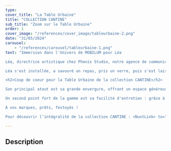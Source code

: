 ```yaml
---
type: 
cover_title: "La Table Urbaine"
title: "COLLECTION CANTINE"
sub_title: "Zoom sur le Table Urbaine"
order: 1
cover_image: "/references/cover_image/tableurbaine-2.png"
date: "31/05/2024"
carousel:
    - "/references/carousel/tableurbaine-1.png"
text: "Immersion dans l'Univers de MOBILUM pour Léa

Léa, directrice artistique chez Phenix Studio, notre agence de communication, a récemment franchi les portes de notre showroom d'usine avec un objectif précis : capturer l'essence des produits de la collection CANTINE, une ligne de mobilier urbain conçue par Sovann Kim, lauréat du Janus de la Cité décerné par l'Institut Français du Design.

Léa s'est installée, a savouré un repas, pris un verre, puis s'est laissée porter par la contemplation. Entre deux instants de réflexion, elle a échangé avec elle-même. Et finalement, elle s'est appuyée une dernière fois sur la table, absorbée par la quête de la pièce parfaite à mettre en lumière dans sa prochaine publication.

<h2>Coup de coeur pour la Table Urbaine de la collection CANTINE</h2>

Son principal atout est sa grande envergure, offrant un espace généreux pensé comme un lieu de rassemblement et de détente.

Un second point fort de la gamme est sa facilité d'entretien : grâce à sa surface lisse et fermée, un simple rinçage à l'eau claire suffit pour la nettoyer, garantissant ainsi un environnement urbain propre et accueillant dans le temps.

À vos marques, prêts, festoyés !

Pour découvrir l’intégralité de la collection CANTINE : <NuxtLink> to="https://mobilum-france.com/mobilier-urbain" Cliquer ici</NuxtLink> "

---
```

<!-- Dans le champ texte, \n pour faire un retour à la ligne, \n\n pour faire un nouveau paragraphe -->

## Description
